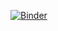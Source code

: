 [![Binder](https://mybinder.org/badge_logo.svg)](https://mybinder.org/v2/gh/UCB-stat-159-s23/hw02-HaoyL666.git/HEAD?urlpath=https%3A%2F%2Fgithub.com%2FUCB-stat-159-s23%2Fhw02-HaoyL666%2Fblob%2Fmain%2FLOSC_Event_tutorial.ipynb)
